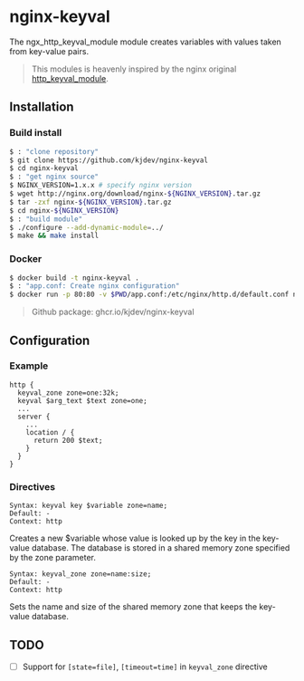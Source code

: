 nginx-keyval
============

The ngx_http_keyval_module module creates variables
with values taken from key-value pairs.

> This modules is heavenly inspired by the nginx original
> [http_keyval_module](https://nginx.org/en/docs/http/ngx_http_keyval_module.html).

Installation
------------

### Build install

``` sh
$ : "clone repository"
$ git clone https://github.com/kjdev/nginx-keyval
$ cd nginx-keyval
$ : "get nginx source"
$ NGINX_VERSION=1.x.x # specify nginx version
$ wget http://nginx.org/download/nginx-${NGINX_VERSION}.tar.gz
$ tar -zxf nginx-${NGINX_VERSION}.tar.gz
$ cd nginx-${NGINX_VERSION}
$ : "build module"
$ ./configure --add-dynamic-module=../
$ make && make install
```

### Docker

``` sh
$ docker build -t nginx-keyval .
$ : "app.conf: Create nginx configuration"
$ docker run -p 80:80 -v $PWD/app.conf:/etc/nginx/http.d/default.conf nginx-keyval
```

> Github package: ghcr.io/kjdev/nginx-keyval

Configuration
-------------

### Example

```
http {
  keyval_zone zone=one:32k;
  keyval $arg_text $text zone=one;
  ...
  server {
    ...
    location / {
      return 200 $text;
    }
  }
}
```

### Directives

```
Syntax: keyval key $variable zone=name;
Default: -
Context: http
```

Creates a new $variable whose value is looked up by the key
in the key-value database.
The database is stored in a shared memory zone specified by the zone parameter.

```
Syntax: keyval_zone zone=name:size;
Default: -
Context: http
```

Sets the name and size of the shared memory zone that
keeps the key-value database.


TODO
----

- [ ] Support for `[state=file]`, `[timeout=time]` in `keyval_zone` directive
